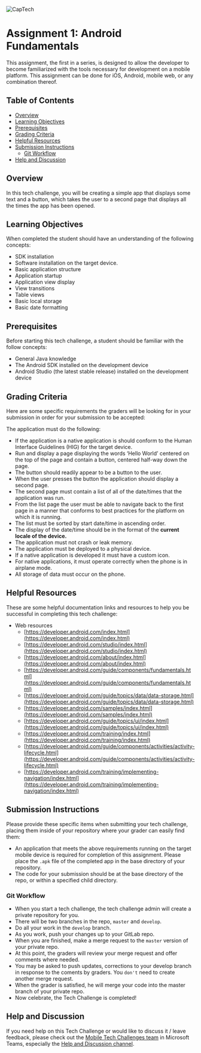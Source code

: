 ![CapTech](https://techchallenge.captechlab.com/tech-challenge-general/tech-challenge-creation/raw/d8435683d964afadb54685f35d7d69ad0cbeac70/images/Logo.png)

# Assignment 1: Android Fundamentals
This assignment, the first in a series, is designed to allow the developer to become familiarized with the tools necessary for development on a mobile platform. This assignment can be done for iOS, Android, mobile web, or any combination thereof. 

## Table of Contents

<!-- START doctoc generated TOC please keep comment here to allow auto update -->
<!-- DON'T EDIT THIS SECTION, INSTEAD RE-RUN doctoc TO UPDATE -->


- [Overview](#overview)
- [Learning Objectives](#learning-objectives)
- [Prerequisites](#prerequisites)
- [Grading Criteria](#grading-criteria)
- [Helpful Resources](#helpful-resources)
- [Submission Instructions](#submission-instructions)
  - [Git Workflow](#git-workflow)
- [Help and Discussion](#help-and-discussion)

<!-- END doctoc generated TOC please keep comment here to allow auto update -->

## Overview
In this tech challenge, you will be creating a simple app that displays some text and a button, which takes the user to a second page that displays all the times the app has been opened.

## Learning Objectives
When completed the student should have an understanding of the following concepts:

* SDK installation
* Software installation on the target device.
* Basic application structure
* Application startup
* Application view display
* View transitions
* Table views
* Basic local storage
* Basic date formatting

## Prerequisites
Before starting this tech challenge, a student should be familiar with the follow concepts:

* General Java knowledge
* The Android SDK installed on the development device
* Android Studio (the latest stable release) installed on the development device

## Grading Criteria
Here are some specific requirements the graders will be looking for in your submission in order for your submission to be accepted: 

The application must do the following:

* If the application is a native application is should conform to the Human Interface Guidelines (HIG) for the target device.
* Run and display a page displaying the words ‘Hello World’ centered on the top of the page and contain a button, centered half-way down the page.
* The button should readily appear to be a button to the user.
* When the user presses the button the application should display a second page.
* The second page must contain a list of all of the date/times that the application was run.    
* From the list page the user must be able to navigate back to the first page in a manner that conforms to best practices for the platform on which it is running.
* The list must be sorted by start date/time in ascending order.
* The display of the date/time should be in the format of the **current locale of the device.**
* The application must not crash or leak memory.
* The application must be deployed to a physical device.
* If a native application is developed it must have a custom icon.
* For native applications, it must operate correctly when the phone is in airplane mode.
* All storage of data must occur on the phone.

## Helpful Resources
These are some helpful documentation links and resources to help you be successful in completing this tech challenge:

* Web resources
    * [https://developer.android.com/index.html](https://developer.android.com/index.html)
    * [https://developer.android.com/studio/index.html](https://developer.android.com/studio/index.html)
    * [https://developer.android.com/about/index.html](https://developer.android.com/about/index.html)
    * [https://developer.android.com/guide/components/fundamentals.html](https://developer.android.com/guide/components/fundamentals.html)
    * [https://developer.android.com/guide/topics/data/data-storage.html](https://developer.android.com/guide/topics/data/data-storage.html)
    * [https://developer.android.com/samples/index.html](https://developer.android.com/samples/index.html)
    * [https://developer.android.com/guide/topics/ui/index.html](https://developer.android.com/guide/topics/ui/index.html)
    * [https://developer.android.com/training/index.html](https://developer.android.com/training/index.html)
    * [https://developer.android.com/guide/components/activities/activity-lifecycle.html](https://developer.android.com/guide/components/activities/activity-lifecycle.html)
    * [https://developer.android.com/training/implementing-navigation/index.html](https://developer.android.com/training/implementing-navigation/index.html)

## Submission Instructions
Please provide these specific items when submitting your tech challenge, placing them inside of your repository where your grader can easily find them:

* An application that meets the above requirements running on the target mobile device is required for completion of this assignment. Please place the `.apk` file of the completed app in the base directory of your repository.
* The code for your submission should be at the base directory of the repo, or within a specified child directory.

### Git Workflow
* When you start a tech challenge, the tech challenge admin will create a private repository for you.
* There will be two branches in the repo, `master` and `develop`.
* Do all your work in the `develop` branch.
* As you work, push your changes up to your GitLab repo.
* When you are finished, make a merge request to the `master` version of your private repo.
* At this point, the graders will review your merge request and offer comments where needed.
* You may be asked to push updates, corrections to your develop branch in response to the coments by graders. You `don't` need to create another merge request.
* When the grader is satisfied, he will merge your code into the master branch of your private repo.
* Now celebrate, the Tech Challenge is completed!

## Help and Discussion

If you need help on this Tech Challenge or would like to discuss it / leave feedback, please check out the [Mobile Tech Challenges team](https://teams.microsoft.com/l/team/19:3c6cb4196d9d47b9ad2510126e14ad44@thread.skype/) in Microsoft Teams, especially the [Help and Discussion channel](https://teams.microsoft.com/l/channel/19:bb28957ec53d452787c8c3aeae850127@thread.skype/Mobile%20-%20Android%20-%20Help%20and%20Discussion).
